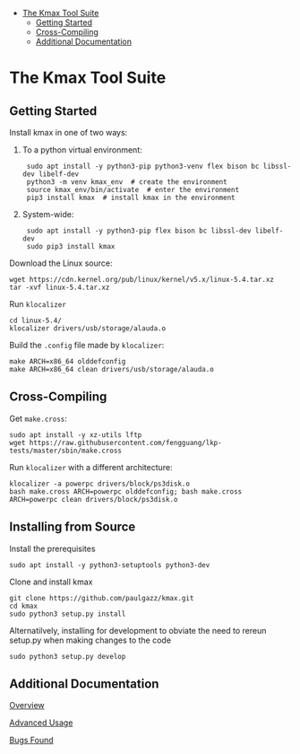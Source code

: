 <!-- START doctoc generated TOC please keep comment here to allow auto update -->
<!-- DON'T EDIT THIS SECTION, INSTEAD RE-RUN doctoc TO UPDATE -->


- [The Kmax Tool Suite](#the-kmax-tool-suite)
  - [Getting Started](#getting-started)
  - [Cross-Compiling](#cross-compiling)
  - [Additional Documentation](#additional-documentation)

<!-- END doctoc generated TOC please keep comment here to allow auto update -->


# The Kmax Tool Suite

## Getting Started

Install kmax in one of two ways:

1. To a python virtual environment:

        sudo apt install -y python3-pip python3-venv flex bison bc libssl-dev libelf-dev
        python3 -m venv kmax_env  # create the environment
        source kmax_env/bin/activate  # enter the environment
        pip3 install kmax  # install kmax in the environment
    
2. System-wide:

        sudo apt install -y python3-pip flex bison bc libssl-dev libelf-dev
        sudo pip3 install kmax

Download the Linux source:

    wget https://cdn.kernel.org/pub/linux/kernel/v5.x/linux-5.4.tar.xz
    tar -xvf linux-5.4.tar.xz

Run `klocalizer`

    cd linux-5.4/
    klocalizer drivers/usb/storage/alauda.o

Build the `.config` file made by `klocalizer`:

    make ARCH=x86_64 olddefconfig
    make ARCH=x86_64 clean drivers/usb/storage/alauda.o

## Cross-Compiling

Get `make.cross`:

    sudo apt install -y xz-utils lftp
    wget https://raw.githubusercontent.com/fengguang/lkp-tests/master/sbin/make.cross

Run `klocalizer` with a different architecture:

    klocalizer -a powerpc drivers/block/ps3disk.o
    bash make.cross ARCH=powerpc olddefconfig; bash make.cross ARCH=powerpc clean drivers/block/ps3disk.o

## Installing from Source

Install the prerequisites

    sudo apt install -y python3-setuptools python3-dev
    
Clone and install kmax

    git clone https://github.com/paulgazz/kmax.git
    cd kmax
    sudo python3 setup.py install

Alternatilvely, installing for development to obviate the need to
rereun setup.py when making changes to the code

    sudo python3 setup.py develop

## Additional Documentation

[Overview](https://github.com/paulgazz/kmax/blob/master/docs/overview.md)

[Advanced Usage](https://github.com/paulgazz/kmax/blob/master/docs/advanced.md)

[Bugs Found](https://github.com/paulgazz/kmax/blob/master/docs/bugs_found.md)
